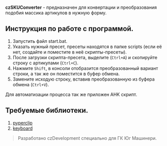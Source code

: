 **czSKUConverter** - предназначен для конвертации и преобразования подобия массика артикулов в нужную форму.

## Инструкция по работе с программой.
1. Запустить файл start.bat.
2. Указать нужный пресет, пресеты находятся в папке scripts (если её нет, создайте и поместите в неё скрипты-пресеты).
3. После загрузки скрипта-пресета, выделите (`Ctrl+A`) и скопируйте строку с артикулами (`Ctrl+C`).
4. Нажмите `Shift`, в консоли отобразится преобразованный вариант строки, а так же он поместится в буфер обмена.
5. Замените исходую строку, вставив преобразованную из буфера обмена (`Ctrl+V`).

Для автоматизации процесса так же приложен AHK скрипт.

## Требуемые библиотеки.
1. [pyperclip](https://pypi.org/project/pyperclip/)
2. [keyboard](https://pypi.org/project/keyboard/)

> Разработано czDevelopment специально для ГК Юг Машинери.
